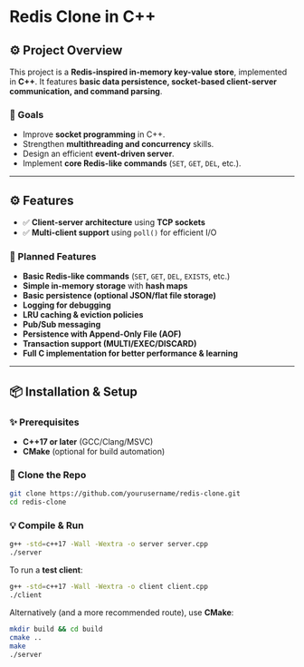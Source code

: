 # Redis Clone in C++

## ⚙️ Project Overview
This project is a **Redis-inspired in-memory key-value store**, implemented in **C++**. It features **basic data persistence, socket-based client-server communication, and command parsing**.

### 🚀 Goals
- Improve **socket programming** in C++.
- Strengthen **multithreading and concurrency** skills.
- Design an efficient **event-driven server**.
- Implement **core Redis-like commands** (`SET`, `GET`, `DEL`, etc.).

---

## ⚙️ Features
- ✅ **Client-server architecture** using **TCP sockets**  
- ✅ **Multi-client support** using `poll()` for efficient I/O  

### 💚 Planned Features
- **Basic Redis-like commands** (`SET`, `GET`, `DEL`, `EXISTS`, etc.)  
- **Simple in-memory storage** with **hash maps**  
- **Basic persistence (optional JSON/flat file storage)**  
- **Logging for debugging**  
- **LRU caching & eviction policies**
- **Pub/Sub messaging**
- **Persistence with Append-Only File (AOF)**
- **Transaction support (MULTI/EXEC/DISCARD)**
- ️**Full C implementation for better performance & learning**

---

## 📦 Installation & Setup

### ✨ Prerequisites
- **C++17 or later** (GCC/Clang/MSVC)
- **CMake** (optional for build automation)

### 🔄 Clone the Repo
```sh
git clone https://github.com/yourusername/redis-clone.git
cd redis-clone
```

### 💡 Compile & Run
```sh
g++ -std=c++17 -Wall -Wextra -o server server.cpp
./server
```

To run a **test client**:
```sh
g++ -std=c++17 -Wall -Wextra -o client client.cpp
./client
```

Alternatively (and a more recommended route), use **CMake**:
```sh
mkdir build && cd build
cmake ..
make
./server
```

<!-- ---

## 🖥️ Usage

### 👁️ Start the Server
```sh
./server
```
You should see:
```
Server started on port 6379...
```

### 🎯 Connect Using `netcat`
```sh
nc localhost 6379
```

#### ⚖️ Supported Commands
```sh
SET key value
GET key
DEL key
EXISTS key
```

Example:
```
> SET foo bar
OK
> GET foo
bar
> EXISTS foo
1
> DEL foo
OK
> GET foo
(nil)
```

---

## 📄 Code Structure
```
redis-clone/
│── src/
│   ├── server.cpp      # Main server logic
│   ├── client.cpp      # Test client
│   ├── database.cpp    # In-memory data storage
│   ├── commands.cpp    # Command processing
│── include/
│   ├── server.h        # Server header file
│   ├── database.h      # Data storage header
│── tests/
│   ├── test_commands.cpp
│   ├── test_sockets.cpp
│── README.md           # This file
│── CMakeLists.txt      # CMake build system
```

---

## 💪 Performance Considerations
### 🗒️ Current
- Uses `std::unordered_map` for fast **O(1) lookups**.
- Uses `poll()` for **non-blocking I/O**.
- Uses **one thread per client** (but planning event-driven model).

### 🚀 Future Optimizations
- Implement **epoll/kqueue** for better **scalability**.
- Use **a thread pool** instead of **per-client threads**.
- Optimize **serialization & persistence** with memory-mapped files.

---

## 🛠️ Plans for C Port
- **Replace C++ STL with C standard libraries (`std::unordered_map` → `hash table`)**.
- **Optimize memory usage** by avoiding unnecessary heap allocations.
- **Reduce dependencies** (remove C++ STL, use POSIX-only calls).
- **Improve event-driven model** using `epoll` (Linux) or `kqueue` (macOS).

---

## 💪 Contributing
1. **Fork the repo** 📌
2. **Create a new branch**: `git checkout -b feature-xyz`
3. **Commit changes**: `git commit -m "Add feature xyz"`
4. **Push & create a PR** 🎉

---

## 📝 License
This project is licensed under the **MIT License**.

---

## 📞 Contact
💬 **Have questions?** Open an issue or reach out!  
🌟 **GitHub**: [yourusername](https://github.com/yourusername)
```
 -->

